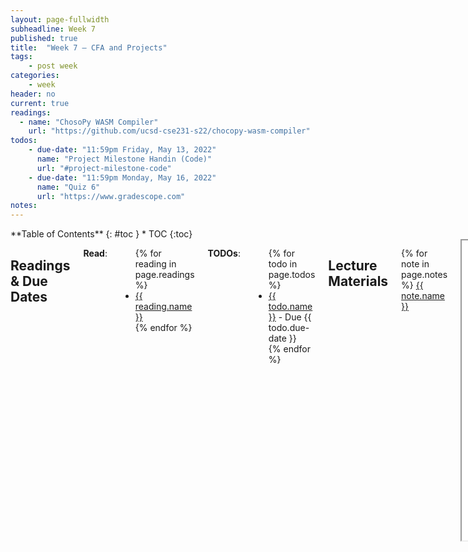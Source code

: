 ```yaml
---
layout: page-fullwidth
subheadline: Week 7
published: true
title:  "Week 7 – CFA and Projects"
tags:
    - post week
categories:
    - week
header: no
current: true
readings:
  - name: "ChosoPy WASM Compiler"
    url: "https://github.com/ucsd-cse231-s22/chocopy-wasm-compiler"
todos:
    - due-date: "11:59pm Friday, May 13, 2022"
      name: "Project Milestone Handin (Code)"
      url: "#project-milestone-code"
    - due-date: "11:59pm Monday, May 16, 2022"
      name: "Quiz 6"
      url: "https://www.gradescope.com"
notes:
---
```



<div class="row">
<div class="medium-4 medium-push-8 columns" markdown="1">
<div class="panel radius fixed-toc"  data-options="sticky_on:large" markdown="1">
**Table of Contents**
{: #toc }
*  TOC
{:toc}
</div>
</div><!-- /.medium-4.columns -->

<div class="medium-8 medium-pull-4 columns" markdown="1">

## Readings & Due Dates

**Read**:

<ul>
{% for reading in page.readings %}
<li><a target="_blank" href="{{ reading.url }}">{{ reading.name }}</a></li>
{% endfor %}
</ul>

**TODOs**:

<ul>
{% for todo in page.todos %}
<li><a target="_blank" href="{{ todo.url }}">{{ todo.name }}</a> - Due {{ todo.due-date }}</li>
{% endfor %}
</ul>

## Lecture Materials

{% for note in page.notes %}
<a href="{{ note.url }}">{{ note.name }}</a>
<iframe src="{{ note.url }}/preview" width="640" height="480" allow="autoplay"></iframe>
{% else %}
_Links to podcasts, notes, and code from class will be here after they're created!_
{% endfor %}

## Project Milestone Code

You will submit a _new_ pull request with all of your _code_ for the milestone
you proposed last Friday. (If you're working on ChocoPy, just submit your code
to the Week 2 Milestone submission on Gradescope and don't submit a pull
request).

You might not be able to implement everything you set out to do! That's fine!
It's very difficult to gauge what “a week of work” on a compiler is.

You should have:

- _Some_ progress that is automatically testable
- An updated `design.md` that describes where you were able to get to and
reflects all of your new design decisions you learned about this week as you
tried to implement. Indicate especially what we should run/test to see what you
produced that's most interesting.
- Code that builds and runs when checked out, has passing tests with `npm test`
(including at least some new tests)
- A working REPL and main IDE
- No conflicts with the main `2022` branch (the main default branch)

A few guidelines for avoiding bad merge conflicts:

- Put your tests in their own file
- Don't do large reformats of entire files (check your PR for large whitespace
differences where you may have re-indented, etc)
- Don't rename variables or refactor code unless your code cannot work without
those changes
- Prefer adding new AST/IR forms to changing existing ones (or, if you add
fields, add them as optional `?` fields like `a` is optional), and leaving old
behavior intact

Your milestone tests from Friday are your goal – go for it, ask lots of
questions, and in the following week we'll all be working on merging, doing some
interface updates where we weren't able to avoid conflicts for good reason, and
planning out the next set of tests to pass. To give a sense:

- Week 7 is implementation of first milestones
- Week 8 is merging, cleanup of first milestone, and planning the rest
- Week 9 is implementation of second milestones
- Week 10 is cleanup and final merging

So expect a Friday deadline for each of the next few weeks along these lines.
Emphasize pacing yourself, testing to know where you're at, always having
working code, and making incremental progress.
